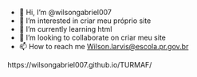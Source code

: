 - 👋 Hi, I’m @wilsongabriel007
- 👀 I’m interested in criar meu próprio site 
- 🌱 I’m currently learning html
- 💞️ I’m looking to collaborate on criar meu site 
- 📫 How to reach me   Wilson.larvis@escola.pr.gov.br 

<!---
wilsongabriel007/wilsongabriel007 is a ✨ special ✨ repository because its `README.md` (this file) appears on your GitHub profile.
You can click the Preview link to take a look at your changes.
--->https://wilsongabriel007.github.io/TURMAF/
